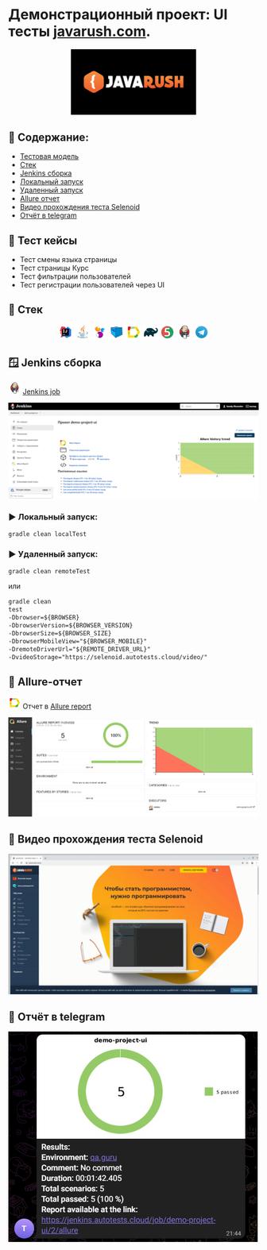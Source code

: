 # Демонстрационный проект: UI тесты <a target="_blank" href="https://javarush.com/">javarush.com</a>.
<p align="center">
<img width="50%" title="JavaRush" src="images/logo/JavaRush.jpeg">
</p>

## :mag_right: Содержание:

- [Тестовая модель](#receipt-Тестовая-модель)
- [Стек](#wrench-Стек)
- [Jenkins сборка](#window-Jenkins-сборка)
- [Локальный запуск](#arrow_forward-Локальный-запуск)
- [Удаленный запуск](#arrow_forward-Удаленный-запуск)
- [Allure отчет](#signal_strength-Allure-отчет)
- [Видео прохождения теста Selenoid](#signal_strength-Видео-прохождения-теста-Selenoid)
- [Отчёт в telegram](#signal_strength-Отчёт-в-telegram)

## :receipt: Тест кейсы

- Тест смены языка страницы
- Тест страницы Курс
- Тест фильтрации пользователей
- Тест регистрации пользователей через UI


## :wrench: Стек
<p align="center">
<img width="6%" title="Idea" src="images/logo/Idea.svg">
<img width="6%" title="Java" src="images/logo/Java.svg">
<img width="6%" title="Idea" src="images/logo/Selenide.svg">
<img width="6%" title="Java" src="images/logo/Selenoid.svg">
<img width="6%" title="Allure Report" src="images/logo/Allure.svg">
<img width="6%" title="Gradle" src="images/logo/Gradle.svg">
<img width="6%" title="JUnit5" src="images/logo/Junit5.svg">
<img width="6%" title="Jenkins" src="images/logo/Jenkins.svg">
<img width="6%" title="Jenkins" src="images/logo/Telegram.svg">
</p>

## 	:window: Jenkins сборка
<img src="images/logo/Jenkins.svg" width="25" height="25"  alt="Jenkins"/></a>  <a target="_blank" href="https://jenkins.autotests.cloud/job/demo-project-ui/">Jenkins job</a>
<p align="center">
<a href=""><img src="images/screen/Jenkins.png" alt="Jenkins"/></a>
</p>


### :arrow_forward: Локальный запуск:
```
gradle clean localTest
```
### :arrow_forward: Удаленный запуск:
```
gradle clean remoteTest
```
или
```
gradle clean
test
-Dbrowser=${BROWSER}
-DbrowserVersion=${BROWSER_VERSION}
-DbrowserSize=${BROWSER_SIZE}
-DbrowserMobileView="${BROWSER_MOBILE}"
-DremoteDriverUrl="${REMOTE_DRIVER_URL}"
-DvideoStorage="https://selenoid.autotests.cloud/video/"
```
## :signal_strength: Allure-отчет
<img src="images/logo/Allure.svg" width="25" height="25"  alt="Allure"/></a> Отчет в <a target="_blank" href="https://jenkins.autotests.cloud/job/demo-project-ui/allure/">Allure report</a>
<p align="center">
<a href=""><img src="images/screen/Allure.png" alt="Allure"/></a>
</p>

## :signal_strength: Видео прохождения теста Selenoid
<p align="center">
<a href=""><img src="images/gif/Selenoid.gif" alt="Selenoid"/></a>
</p>

## :signal_strength: Отчёт в telegram

<a href=""><img src="images/screen/Telegram.png" alt="Telegram"/></a>
